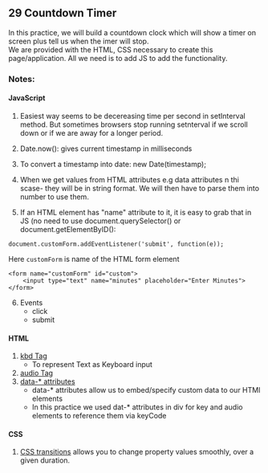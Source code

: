 ## 29 Countdown Timer
In this practice, we will build a countdown clock which will show a timer on screen plus tell us when the imer will stop.<br/>
We are provided with the HTML, CSS necessary to create this page/application. All we need is to add JS to add the functionality.

### Notes:
#### JavaScript
1. Easiest way seems to be decereasing time per second in setInterval method. But sometimes browsers stop running setnterval if we scroll down or if we are away for a longer period.

2. Date.now(): gives current timestamp in milliseconds

3. To convert a timestamp into date: new Date(timestamp);

4. When we get values from HTML attributes e.g data attributes n thi scase- they will be in string format. We will then have to parse them into number to use them.

5. If an HTML element has "name" attribute to it, it is easy to grab that in JS (no need to use document.querySelector() or document.getElementByID():
```
document.customForm.addEventListener('submit', function(e));
```
Here `customForm` is name of the HTML form element
```
<form name="customForm" id="custom">
    <input type="text" name="minutes" placeholder="Enter Minutes">
</form>
``` 

6. Events 
    * click
    * submit
    

#### HTML
1. [kbd Tag](https://www.w3schools.com/Tags/tag_kbd.asp) 
    * To represent Text as Keyboard input
2. [audio Tag](https://www.w3schools.com/jsref/prop_audio_controls.asp)
3. [data-* attributes](https://www.w3schools.com/tags/att_global_data.asp)
    * data-* attributes allow us to embed/specify custom data to our HTMl elements
    * In this practice we used dat-* attributes in div for key and audio elements to reference them via keyCode

#### CSS
1. [CSS transitions](https://www.w3schools.com/css/css3_transitions.asp) allows you to change property values smoothly, over a given duration.
